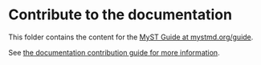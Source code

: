 # Contribute to the documentation

This folder contains the content for the [MyST Guide at mystmd.org/guide](https://mystmd.org/guide).

See [the documentation contribution guide for more information](contribute-docs.md).
